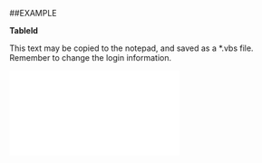 

##EXAMPLE

**TableId**

This text may be copied to the notepad, and saved as a *.vbs file. Remember to change the login information.

![](../../Examples/vbs/SOCriterionValue.TableId.vb.txt)






